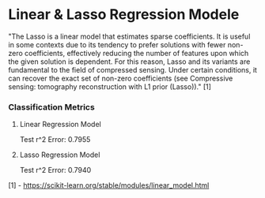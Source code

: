 # Linear & Lasso Regression Modele

"The Lasso is a linear model that estimates sparse coefficients. It is useful in some contexts due to its tendency to prefer solutions with fewer non-zero coefficients, effectively reducing the number of features upon which the given solution is dependent. For this reason, Lasso and its variants are fundamental to the field of compressed sensing. Under certain conditions, it can recover the exact set of non-zero coefficients (see Compressive sensing: tomography reconstruction with L1 prior (Lasso))."
[1]

### Classification Metrics

1. Linear Regression Model
  
   Test r^2 Error:  0.7955

2. Lasso Regression Model
   
   Test r^2 Error:  0.7940


[1] - <https://scikit-learn.org/stable/modules/linear_model.html>
